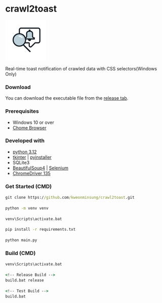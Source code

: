# crawl2toast

<img width="128" height="128" src="https://github.com/kweonminsung/crawl2toast/blob/main/public/icon.png" />

Real-time toast notification of crawled data with CSS selectors(Windows Only)

### Download

You can download the executable file from the [release tab](https://github.com/kweonminsung/crawl2toast/releases).

### Prerequisites

- Windows 10 or over
- [Chome Browser](https://www.google.com/intl/ko_kr/chrome/)

### Developed with

- [python 3.12](https://www.python.org/)
- [tkinter](https://docs.python.org/3/library/tkinter.html) | [pyinstaller](https://www.pyinstaller.org/)
- SQLite3
- [BeautifulSoup4](https://pypi.org/project/beautifulsoup4/) | [Selenium](https://www.selenium.dev/)
- [ChromeDriver 135](https://developer.chrome.com/docs/chromedriver/get-started)

### Get Started (CMD)

```cmd
git clone https://github.com/kweonminsung/crawl2toast.git

python -m venv venv

venv\Scripts\activate.bat

pip install -r requirements.txt

python main.py
```

### Build (CMD)

```cmd
venv\Scripts\activate.bat

<!-- Release Build -->
build.bat release

<!-- Test Build -->
build.bat
```
